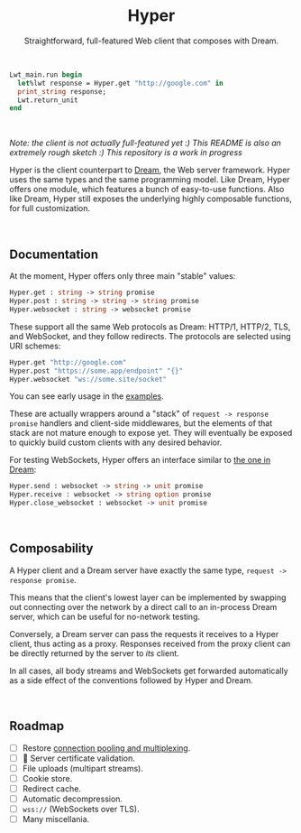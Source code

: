 <h1 align="center">Hyper</h1>

<p align="center">
Straightforward, full-featured Web client that composes with Dream.
</p>

<br>

```ocaml
Lwt_main.run begin
  let%lwt response = Hyper.get "http://google.com" in
  print_string response;
  Lwt.return_unit
end
```

<br>

*Note: the client is not actually full-featured yet :) This README is also an
extremely rough sketch :) This repository is a work in progress*

Hyper is the client counterpart to [Dream][dream], the Web server framework.
Hyper uses the same types and the same programming model. Like Dream, Hyper
offers one module, which features a bunch of easy-to-use functions. Also like
Dream, Hyper still exposes the underlying highly composable functions, for full
customization.

<br>

## Documentation

At the moment, Hyper offers only three main "stable" values:

```ocaml
Hyper.get : string -> string promise
Hyper.post : string -> string -> string promise
Hyper.websocket : string -> websocket promise
```

These support all the same Web protocols as Dream: HTTP/1, HTTP/2, TLS, and
WebSocket, and they follow redirects. The protocols are selected using URI
schemes:

```ocaml
Hyper.get "http://google.com"
Hyper.post "https://some.app/endpoint" "{}"
Hyper.websocket "ws://some.site/socket"
```

You can see early usage in the [examples][examples].

These are actually wrappers around a "stack" of `request -> response promise`
handlers and client-side middlewares, but the elements of that stack are not
mature enough to expose yet. They will eventually be exposed to quickly build
custom clients with any desired behavior.

For testing WebSockets, Hyper offers an interface similar to
[the one in Dream](https://aantron.github.io/dream/#websockets):

```ocaml
Hyper.send : websocket -> string -> unit promise
Hyper.receive : websocket -> string option promise
Hyper.close_websocket : websocket -> unit promise
```

[dream]: https://github.com/aantron/dream
[examples]: https://github.com/aantron/hyper/tree/master/example

<br>

## Composability

A Hyper client and a Dream server have exactly the same type,
`request -> response promise`.

This means that the client's lowest layer can be implemented by swapping out
connecting over the network by a direct call to an in-process Dream server,
which can be useful for no-network testing.

Conversely, a Dream server can pass the requests it receives to a Hyper client,
thus acting as a proxy. Responses received from the proxy client can be directly
returned by the server to *its* client.

In all cases, all body streams and WebSockets get forwarded automatically as a
side effect of the conventions followed by Hyper and Dream.

<br>

## Roadmap

- [ ] Restore [connection pooling and multiplexing](https://github.com/aantron/dream/blob/f69b95644a237be0aa3c9d3c6e29a7be32a5dbdb/src/hyper.ml#L76).
- [ ] 🛑 Server certificate validation.
- [ ] File uploads (multipart streams).
- [ ] Cookie store.
- [ ] Redirect cache.
- [ ] Automatic decompression.
- [ ] `wss://` (WebSockets over TLS).
- [ ] Many miscellania.
